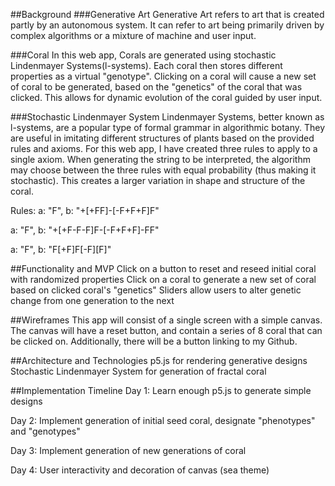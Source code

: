 ##Background
###Generative Art
Generative Art refers to art that is created partly by an autonomous system. It can refer to art being primarily driven by complex algorithms or a mixture of machine and user input.

###Coral
In this web app, Corals are generated using stochastic Lindenmayer Systems(l-systems). Each coral then stores different properties as a virtual "genotype". Clicking on a coral will cause a new set of coral to be generated, based on the "genetics" of the coral that was clicked. This allows for dynamic evolution of the coral guided by user input.

###Stochastic Lindenmayer System
Lindenmayer Systems, better known as l-systems, are a popular type of formal grammar in algorithmic botany. They are useful in imitating different structures of plants based on the provided rules and axioms. For this web app, I have created three rules to apply to a single axiom. When generating the string to be interpreted, the algorithm may choose between the three rules with equal probability (thus making it stochastic). This creates a larger variation in shape and structure of the coral.

Rules:
a: "F",
b: "+[+FF]-[-F+F+F]F"

a: "F",
b: "+[+F-F-F]F-[-F+F+F]-FF"

a: "F",
b: "F[+F]F[-F][F]"

##Functionality and MVP
Click on a button to reset and reseed initial coral with randomized properties
Click on a coral to generate a new set of coral based on clicked coral's "genetics"
Sliders allow users to alter genetic change from one generation to the next

##Wireframes
This app will consist of a single screen with a simple canvas. The canvas will have a reset button, and contain a series of 8 coral that can be clicked on. Additionally, there will be a button linking to my Github.

##Architecture and Technologies
p5.js for rendering generative designs
Stochastic Lindenmayer System for generation of fractal coral

##Implementation Timeline
Day 1:
Learn enough p5.js to generate simple designs

Day 2:
Implement generation of initial seed coral, designate "phenotypes" and "genotypes"

Day 3:
Implement generation of new generations of coral

Day 4:
User interactivity and decoration of canvas (sea theme)

